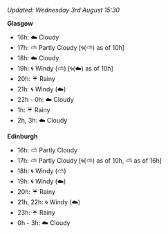*Updated: Wednesday 3rd August 15:30*

**Glasgow**

* 16h: :cloud: Cloudy
* 17h: :partly_sunny: Partly Cloudy [:cyclone:(:partly_sunny:) as of 10h]
* 18h: :cloud: Cloudy
* 19h: :cyclone: Windy (:partly_sunny:) [:cyclone:(:cloud:) as of 10h]
* 20h: :umbrella: Rainy
* 21h: :cyclone: Windy (:cloud:)
* 22h - 0h: :cloud: Cloudy
* 1h: :umbrella: Rainy
* 2h, 3h: :cloud: Cloudy

**Edinburgh**

* 16h: :partly_sunny: Partly Cloudy
* 17h: :partly_sunny: Partly Cloudy [:cyclone:(:partly_sunny:) as of 10h, :partly_sunny: as of 16h]
* 18h: :cyclone: Windy (:partly_sunny:)
* 19h: :cyclone: Windy (:cloud:)
* 20h: :umbrella: Rainy
* 21h, 22h: :cyclone: Windy (:cloud:)
* 23h: :umbrella: Rainy
* 0h - 3h: :cloud: Cloudy
